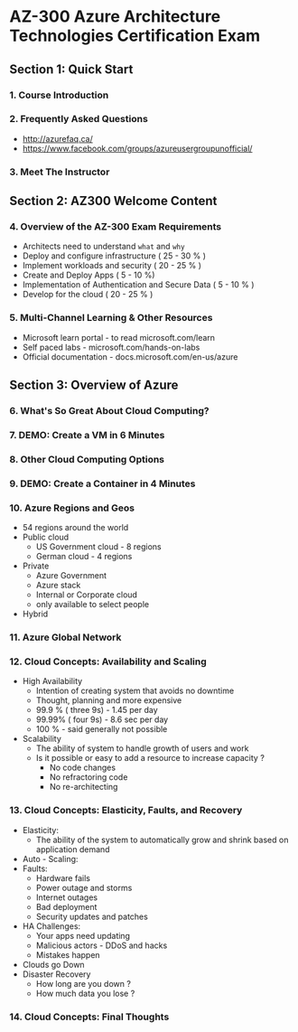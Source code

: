# AZ-300 Azure Architecture Technologies Certification Exam

## Section 1: Quick Start

### 1. Course Introduction

### 2. Frequently Asked Questions
- http://azurefaq.ca/
- https://www.facebook.com/groups/azureusergroupunofficial/

### 3. Meet The Instructor

## Section 2: AZ300 Welcome Content

### 4. Overview of the AZ-300 Exam Requirements

- Architects need to understand `what` and `why`
- Deploy and configure infrastructure ( 25 - 30 % )
- Implement workloads and security ( 20 - 25 % )
- Create and Deploy Apps ( 5 - 10 %)
- Implementation of Authentication and Secure Data ( 5 - 10 % )
- Develop for the cloud ( 20 - 25 % )

### 5. Multi-Channel Learning & Other Resources

- Microsoft learn portal - to read microsoft.com/learn
- Self paced labs - microsoft.com/hands-on-labs
- Official documentation - docs.microsoft.com/en-us/azure

## Section 3: Overview of Azure

### 6. What's So Great About Cloud Computing?

### 7. DEMO: Create a VM in 6 Minutes

### 8. Other Cloud Computing Options

### 9. DEMO: Create a Container in 4 Minutes

### 10. Azure Regions and Geos
- 54 regions around the world
- Public cloud
    -  US Government cloud - 8 regions
    - German cloud - 4 regions
- Private
    - Azure Government
    - Azure stack
    - Internal or Corporate cloud
    - only available to select people
- Hybrid 
 
### 11. Azure Global Network

### 12. Cloud Concepts: Availability and Scaling

- High Availability 
    - Intention of creating system that avoids no downtime
    - Thought, planning and more expensive  
    - 99.9 % ( three 9s) - 1.45 per day
    - 99.99% ( four 9s) - 8.6 sec per day
    - 100 % - said generally not possible
- Scalability
    - The ability of system to handle growth of users and work 
    -  Is it possible or easy to add a resource to increase capacity ?
        - No code changes
        - No refractoring code 
        - No re-architecting 

### 13. Cloud Concepts: Elasticity, Faults, and Recovery

- Elasticity:
    - The ability of the system to automatically grow and shrink based on application demand 
- Auto - Scaling: 
- Faults: 
    - Hardware fails 
    - Power outage and storms
    - Internet outages
    - Bad deployment
    - Security updates and patches
- HA Challenges:
    - Your apps need updating
    - Malicious actors - DDoS and hacks
    - Mistakes happen
- Clouds go Down
- Disaster Recovery
    - How long are you down ?
    - How much data you lose ?

### 14. Cloud Concepts: Final Thoughts

